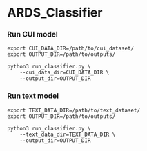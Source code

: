 # ARDS_Classifier
 
### Run CUI model

```
export CUI_DATA_DIR=/path/to/cui_dataset/
export OUTPUT_DIR=/path/to/outputs/

python3 run_classifier.py \
    --cui_data_dir=CUI_DATA_DIR \
    --output_dir=OUTPUT_DIR
```

### Run text model

```
export TEXT_DATA_DIR=/path/to/text_dataset/
export OUTPUT_DIR=/path/to/outputs/

python3 run_classifier.py \
    --text_data_dir=TEXT_DATA_DIR \
    --output_dir=OUTPUT_DIR
```